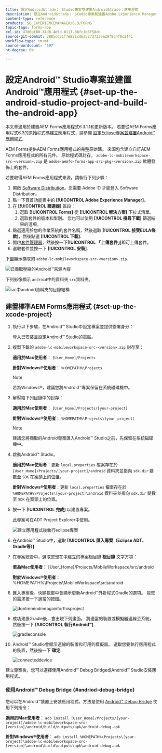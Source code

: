 ```yaml
---
title: 設定Android&trade； Studio專案並建置Android&trade；應用程式
description: 設定Android&trade； Studio專案和建置Adobe Experience Manager (AEM) Forms應用程式安裝程式的步驟
content-type: reference
products: SG_EXPERIENCEMANAGER/6.3/FORMS
topic-tags: forms-app
exl-id: 47d6af00-34d8-4e5d-8117-86fc1b6f58cb
source-git-commit: 3885cc51f7e821cdb352737336a29f9c4f0c2f41
workflow-type: tm+mt
source-wordcount: '597'
ht-degree: 6%

---
```


# 設定Android™ Studio專案並建置Android™應用程式 {#set-up-the-android-studio-project-and-build-the-android-app}

本文章適用於建置AEM Forms應用程式6.3.1.1和更新版本。 若要從AEM Forms應用程式6.3的原始程式碼建立應用程式，請參閱 [設定Eclipse專案並建置Android™應用程式](/help/forms/using/setup-eclipse-project-build-installer.md).

AEM Forms提供AEM Forms應用程式的完整原始碼。 來源包含建立自訂AEM Forms應用程式的所有元件。 原始程式碼封存， `adobe-lc-mobileworkspace-src-<version>.zip` 是 `adobe-aemfd-forms-app-src-pkg-<version>.zip` 軟體發佈上的套件。

若要取得AEM Forms應用程式來源，請執行下列步驟：

1. 開啟 [Software Distribution](https://experience.adobe.com/downloads)。您需要 Adobe ID 才能登入 Software Distribution。
1. 點一下頁首功能表中的 **[!UICONTROL Adobe Experience Manager]**。
1. 在 **[!UICONTROL 篩選器]** 區段：
   1. 選取 **[!UICONTROL Forms]** 從 **[!UICONTROL 解決方案]** 下拉式清單。
   2. 選取套件的版本和型別。 您也可以使用 **[!UICONTROL 搜尋下載]** 篩選結果的選項。
1. 點選適用於您的作業系統的套件名稱，然後選取 **[!UICONTROL 接受EULA條款]**，然後點選 **[!UICONTROL 下載]**.
1. 開啟[套件管理器](https://experienceleague.adobe.com/docs/experience-manager-65/administering/contentmanagement/package-manager.html)，然後按一下&#x200B;**[!UICONTROL 「上傳套件」]**&#x200B;即可上傳套件。
1. 選取套件並按一下 **[!UICONTROL 安裝]**.

下圖顯示擷取的 `adobe-lc-mobileworkspace-src-<version>.zip`.

![已擷取壓縮的Android™來源內容](assets/mws-content-1.png)

下列影像顯示 `android`中的資料夾 `src`資料夾。

![src中android資料夾的目錄結構](assets/android-folder.png)

## 建置標準AEM Forms應用程式 {#set-up-the-xcode-project}

1. 執行以下步驟，在Android™ Studio中設定專案並提供簽署身分：

   登入已安裝並設定Android™ Studio的電腦。

1. 複製下載的 `adobe-lc-mobileworkspace-src-<version>.zip` 封存至：

   **適用於Mac使用者**： `[User_Home]/Projects`

   **針對Windows®使用者**： `%HOMEPATH%\Projects`

   >[!NOTE]
   >
   >若為Windows®，建議您將Android™專案保留在系統磁碟機中。

1. 解壓縮下列目錄中的封存：

   **適用於Mac使用者**： `[User_Home]/Projects/[your-project]`

   **針對Windows®使用者**： `%HOMEPATH%\Projects\[your-project]`

   >[!NOTE]
   >
   建議您將擷取的Android專案匯入Android™ Studio之前，先保留在系統磁碟機中。

1. 啟動Android™ Studio。

   **適用於Mac使用者**：更新 `local.properties` 檔案存在於 `[User_Home]/Projects/[your-project]/android` 資料夾並指向 `sdk.dir` 變數至 `SDK` 在案頭上的位置。

   **針對Windows®使用者**：更新 `local.properties` 檔案存在於 `%HOMEPATH%\Projects\[your-project]\android` 資料夾並指向 `sdk.dir` 變數至 `SDK` 在案頭上的位置。

1. 按一下 **[!UICONTROL 完成]** 以建置專案。

   此專案可在ADT Project Explorer中使用。

   ![建立應用程式後執行eclipse專案](assets/eclipsebuildmws.png)

1. 在Android™ Studio中，選取 **[!UICONTROL 匯入專案（Eclipse ADT、Gradle等）]**.
1. 在專案總管中，選取您想在中建立的專案根目錄 **根目錄** 文字方塊：

   **若為Mac使用者：** [User_Home]/Projects/MobileWorkspace/src/android

   **對於Windows®使用者：** %HOMEPATH%\Projects\MobileWorkspace\src\android

1. 匯入專案後，快顯視窗中會顯示更新Android™外掛程式Gradle的選項。 視您的需求按一下適當的按鈕。

   ![dontremindmeagainforthisproject](assets/dontremindmeagainforthisproject.png)

1. 成功建置Gradle後，會出現下列畫面。 將適當的裝置或模擬器連線至系統，然後按一下 **[!UICONTROL 執行Android™]**.

   ![gradleconsole](assets/gradleconsole.png)

1. Android™ Studio會顯示連線的裝置和可用的模擬器。 選取您要執行應用程式的裝置，然後按一下 **確定**.

   ![connecteddevice](assets/connecteddevice.png)

建立專案後，您可以選擇使用Android™ Debug Bridge或Android™ Studio安裝應用程式。

### 使用Android™ Debug Bridge {#andriod-debug-bridge}

您可以在Android™裝置上安裝應用程式，方法是使用 [Android™ Debug Bridge](https://developer.android.com/tools/adb) 使用下列指令：

**適用於Mac使用者**： `adb install [User_Home]/Projects/[your-project]/adobe-lc-mobileworkspace-src-[version]/android/build/outputs/apk/android-debug.apk`

**針對Windows®使用者**： `adb install %HOMEPATH%\Projects\[your-project]\adobe-lc-mobileworkspace-src-[version]\android\build\outputs\apk\android-debug.apk`
